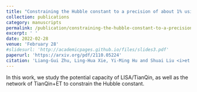 ```yaml
---
title: "Constraining the Hubble constant to a precision of about 1% using  multi-band dark standard siren detections"
collection: publications
category: manuscripts
permalink: /publication/constraining-the-hubble-constant-to-a-precision-of-about-1%-using-multi-band-dark-standard-siren-detections
excerpt: ' '
date: 2022-02-28
venue: 'February 28'
#slidesurl: 'http://academicpages.github.io/files/slides3.pdf'
paperurl: 'https://arxiv.org/pdf/2110.05224'
citation: 'Liang-Gui Zhu, Ling-Hua Xie, Yi-Ming Hu and Shuai Liu <i>et al 1</i>. &quot;Constraining the Hubble constant to a precision of about 1% using  multi-band dark standard siren detections&quot; <i>Sci.China Phys.Mech.Astron 1</i>. 65 (2022) 5, 259811'
---
```


In this work, we study the potential capacity of LISA/TianQin, as well as the network of TianQin+ET  to constrain the Hubble constant.

